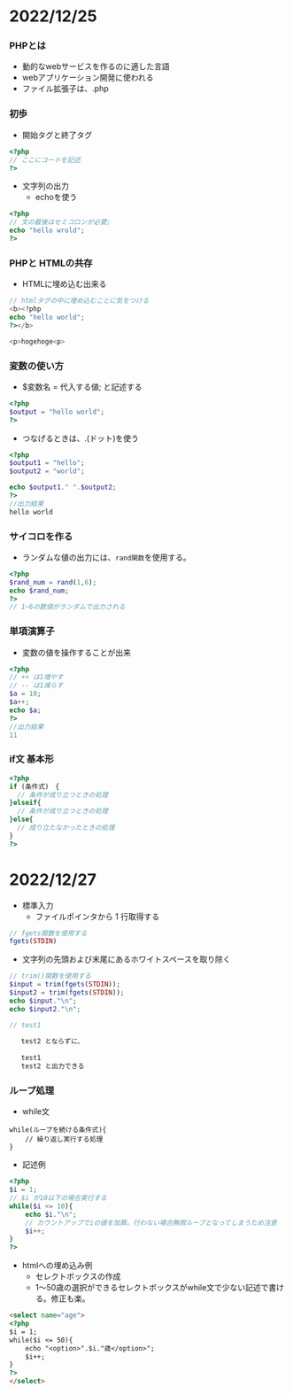 # 2022/12/25

### PHPとは
- 動的なwebサービスを作るのに適した言語
- webアプリケーション開発に使われる
- ファイル拡張子は、.php

### 初歩
- 開始タグと終了タグ
```php
<?php
// ここにコードを記述
?>
```
- 文字列の出力
  - echoを使う
```php
<?php
// 文の最後はセミコロンが必要;
echo "hello wrold";
?>
```

### PHPと HTMLの共存
- HTMLに埋め込む出来る
```php
// htmlタグの中に埋め込むことに気をつける
<b><?php
echo "hello world";
?></b>

<p>hogehoge<p>
```

### 変数の使い方
- $変数名 = 代入する値; と記述する
```php
<?php
$output = "hello world";
?>
```
- つなげるときは、.(ドット)を使う
```php
<?php
$output1 = "hello";
$output2 = "world";

echo $output1." ".$output2;
?>
//出力結果
hello world
```
 ### サイコロを作る
 - ランダムな値の出力には、`rand関数`を使用する。
```php
<?php
$rand_num = rand(1,6);
echo $rand_num;
?>
// 1~6の数値がランダムで出力される
```

###  単項演算子
- 変数の値を操作することが出来
```php
<?php
// ++ は1増やす
// -- は1減らす
$a = 10;
$a++;
echo $a;
?>
//出力結果
11
```

### if文 基本形
```php
<?php
if (条件式)　{
  // 条件が成り立つときの処理
}elseif{
  // 条件が成り立つときの処理
}else{
  // 成り立たなかったときの処理
}
?>
```


# 2022/12/27

- 標準入力
  - ファイルポインタから 1 行取得する
```php
// fgets関数を使用する
fgets(STDIN)
```

  - 文字列の先頭および末尾にあるホワイトスペースを取り除く
```php
// trim()関数を使用する
$input = trim(fgets(STDIN));
$input2 = trim(fgets(STDIN));
echo $input."\n";
echo $input2."\n";

// test1
  
   test2 とならずに、
   
   test1
   test2 と出力できる
```

### ループ処理

- while文
```
while(ループを続ける条件式){
    // 繰り返し実行する処理
}
```
- 記述例
```php
<?php
$i = 1;
// $i が10以下の場合実行する
while($i <= 10){
    echo $i."\n";
    // カウントアップでiの値を加算。行わない場合無限ループとなってしまうため注意
    $i++;
}
?>
```

- htmlへの埋め込み例
  - セレクトボックスの作成
  - 1〜50歳の選択ができるセレクトボックスがwhile文で少ない記述で書ける。修正も楽。
```html
<select name="age">
<?php
$i = 1;
while($i <= 50){
    echo "<option>".$i."歳</option>";
    $i++;
}
?>    
</select>
```
